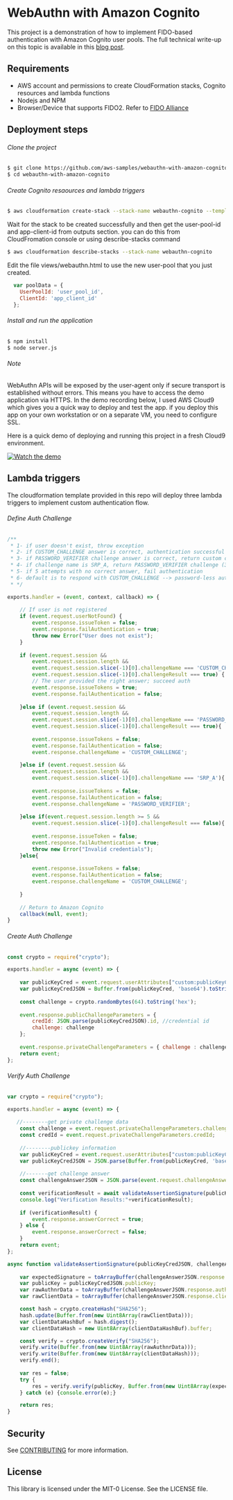 # WebAuthn with Amazon Cognito

This project is a demonstration of how to implement FIDO-based authentication with Amazon Cognito user pools. The full technical write-up on this topic is available in this [blog post].

## Requirements
- AWS account and permissions to create CloudFormation stacks, Cognito resources and lambda functions
- Nodejs and NPM
- Browser/Device that supports FIDO2. Refer to [FIDO Alliance]

## Deployment steps
###### Clone the project
```sh
$ git clone https://github.com/aws-samples/webauthn-with-amazon-cognito.git
$ cd webauthn-with-amazon-cognito
```
###### Create Cognito resaources and lambda triggers
```sh
$ aws cloudformation create-stack --stack-name webauthn-cognito --template-body file://aws/UserPoolTemplate.yaml --capabilities CAPABILITY_AUTO_EXPAND CAPABILITY_IAM CAPABILITY_NAMED_IAM
```
Wait for the stack to be created successfully and then get the user-pool-id and app-client-id from outputs section. you can do this from CloudFromation console or using describe-stacks command
```sh
$ aws cloudformation describe-stacks --stack-name webauthn-cognito 
```
Edit the file views/webauthn.html to use the new user-pool that you just created.
```javascript
  var poolData = {
    UserPoolId: 'user_pool_id',
    ClientId: 'app_client_id'
  };
```
###### Install and run the application
```sh
$ npm install
$ node server.js
```
###### Note
WebAuthn APIs will be exposed by the user-agent only if secure transport is established without errors. This means you have to access the demo application via HTTPS.
In the demo recording below, I used AWS Cloud9 which gives you a quick way to deploy and test the app. if you deploy this app on your own workstation or on a separate VM, you need to configure SSL.

Here is a quick demo of deploying and running this project in a fresh Cloud9 environment.

[![Watch the demo](https://webauthn-with-amazon-cognito.s3-us-west-2.amazonaws.com/WebAuthn.gif)](https://webauthn-with-amazon-cognito.s3-us-west-2.amazonaws.com/WebAuthn.mp4)

   [FIDO Alliance]: <https://fidoalliance.org/fido2/fido2-web-authentication-webauthn/>
   [blog post]: <https://aws.amazon.com/blogs/security/>
   
## Lambda triggers
The cloudformation template provided in this repo will deploy three lambda triggers to implement custom authentication flow.

###### Define Auth Challenge

```javascript
/**
 * 1- if user doesn't exist, throw exception
 * 2- if CUSTOM_CHALLENGE answer is correct, authentication successful
 * 3- if PASSWORD_VERIFIER challenge answer is correct, return custom challenge (3,4 will be applicable if password+fido is selected)
 * 4- if challenge name is SRP_A, return PASSWORD_VERIFIER challenge (3,4 will be appliable if password+fido is selected)
 * 5- if 5 attempts with no correct answer, fail authentication
 * 6- default is to respond with CUSTOM_CHALLENGE --> password-less authentication
 * */

exports.handler = (event, context, callback) => {
    
    // If user is not registered
    if (event.request.userNotFound) {
        event.response.issueToken = false;
        event.response.failAuthentication = true;
        throw new Error("User does not exist");
    }
    
    if (event.request.session &&
        event.request.session.length &&
        event.request.session.slice(-1)[0].challengeName === 'CUSTOM_CHALLENGE' &&
        event.request.session.slice(-1)[0].challengeResult === true) {
        // The user provided the right answer; succeed auth
        event.response.issueTokens = true;
        event.response.failAuthentication = false;
        
    }else if (event.request.session &&
        event.request.session.length &&
        event.request.session.slice(-1)[0].challengeName === 'PASSWORD_VERIFIER' &&
        event.request.session.slice(-1)[0].challengeResult === true){
            
        event.response.issueTokens = false;
        event.response.failAuthentication = false;
        event.response.challengeName = 'CUSTOM_CHALLENGE';
        
    }else if (event.request.session &&
        event.request.session.length &&
        event.request.session.slice(-1)[0].challengeName === 'SRP_A'){
            
        event.response.issueTokens = false;
        event.response.failAuthentication = false;
        event.response.challengeName = 'PASSWORD_VERIFIER';
        
    }else if(event.request.session.length >= 5 && 
        event.request.session.slice(-1)[0].challengeResult === false){
            
        event.response.issueToken = false;
        event.response.failAuthentication = true;
        throw new Error("Invalid credentials");
    }else{
        
        event.response.issueTokens = false;
        event.response.failAuthentication = false;
        event.response.challengeName = 'CUSTOM_CHALLENGE';
        
    }
    
    // Return to Amazon Cognito
    callback(null, event);
}

```

###### Create Auth Challenge

```javascript
const crypto = require("crypto");

exports.handler = async (event) => {
    
    var publicKeyCred = event.request.userAttributes["custom:publicKeyCred"];
    var publicKeyCredJSON = Buffer.from(publicKeyCred, 'base64').toString('ascii');
    
    const challenge = crypto.randomBytes(64).toString('hex');
    
    event.response.publicChallengeParameters = {
        credId: JSON.parse(publicKeyCredJSON).id, //credential id
        challenge: challenge
    };
    
    event.response.privateChallengeParameters = { challenge : challenge};
    return event;
};

```

###### Verify Auth Challenge

```javascript
var crypto = require("crypto");

exports.handler = async (event) => {
   
   //--------get private challenge data
    const challenge = event.request.privateChallengeParameters.challenge;
    const credId = event.request.privateChallengeParameters.credId;
    
    //--------publickey information
    var publicKeyCred = event.request.userAttributes["custom:publicKeyCred"];
    var publicKeyCredJSON = JSON.parse(Buffer.from(publicKeyCred, 'base64').toString('ascii'));
    
    //-------get challenge answer
    const challengeAnswerJSON = JSON.parse(event.request.challengeAnswer);
    
    const verificationResult = await validateAssertionSignature(publicKeyCredJSON, challengeAnswerJSON);
    console.log("Verification Results:"+verificationResult);
    
    if (verificationResult) {
        event.response.answerCorrect = true;
    } else {
        event.response.answerCorrect = false;
    }
    return event;
};

async function validateAssertionSignature(publicKeyCredJSON, challengeAnswerJSON) {
    
    var expectedSignature = toArrayBuffer(challengeAnswerJSON.response.signature, "signature");
    var publicKey = publicKeyCredJSON.publicKey;
    var rawAuthnrData = toArrayBuffer(challengeAnswerJSON.response.authenticatorData, "authenticatorData");
    var rawClientData = toArrayBuffer(challengeAnswerJSON.response.clientDataJSON, "clientDataJSON");

    const hash = crypto.createHash("SHA256");
    hash.update(Buffer.from(new Uint8Array(rawClientData)));
    var clientDataHashBuf = hash.digest();
    var clientDataHash = new Uint8Array(clientDataHashBuf).buffer;

    const verify = crypto.createVerify("SHA256");
    verify.write(Buffer.from(new Uint8Array(rawAuthnrData)));
    verify.write(Buffer.from(new Uint8Array(clientDataHash)));
    verify.end();
    
    var res = false;
    try {
        res = verify.verify(publicKey, Buffer.from(new Uint8Array(expectedSignature)));
    } catch (e) {console.error(e);}

    return res;
}

```

## Security

See [CONTRIBUTING](CONTRIBUTING.md#security-issue-notifications) for more information.

## License

This library is licensed under the MIT-0 License. See the LICENSE file.

